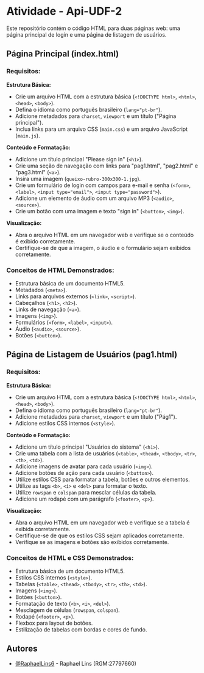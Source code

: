 # Atividade - Api-UDF-2
Este repositório contém o código HTML para duas páginas web: uma página principal de login e uma página de listagem de usuários.

## Página Principal (index.html)

### Requisitos:

**Estrutura Básica:**

* Crie um arquivo HTML com a estrutura básica (`<!DOCTYPE html>`, `<html>`, `<head>`, `<body>`).
* Defina o idioma como português brasileiro (`lang="pt-br"`).
* Adicione metadados para `charset`, `viewport` e um título ("Página principal").
* Inclua links para um arquivo CSS (`main.css`) e um arquivo JavaScript (`main.js`).

**Conteúdo e Formatação:**

* Adicione um título principal "Please sign in" (`<h1>`).
* Crie uma seção de navegação com links para "pag1.html", "pag2.html" e "pag3.html" (`<a>`).
* Insira uma imagem (`queixo-rubro-300x300-1.jpg`).
* Crie um formulário de login com campos para e-mail e senha (`<form>`, `<label>`, `<input type="email">`, `<input type="password">`).
* Adicione um elemento de áudio com um arquivo MP3 (`<audio>`, `<source>`).
* Crie um botão com uma imagem e texto "sign in" (`<button>`, `<img>`).

**Visualização:**

* Abra o arquivo HTML em um navegador web e verifique se o conteúdo é exibido corretamente.
* Certifique-se de que a imagem, o áudio e o formulário sejam exibidos corretamente.

### Conceitos de HTML Demonstrados:

* Estrutura básica de um documento HTML5.
* Metadados (`<meta>`).
* Links para arquivos externos (`<link>`, `<script>`).
* Cabeçalhos (`<h1>`, `<h2>`).
* Links de navegação (`<a>`).
* Imagens (`<img>`).
* Formulários (`<form>`, `<label>`, `<input>`).
* Áudio (`<audio>`, `<source>`).
* Botões (`<button>`).

## Página de Listagem de Usuários (pag1.html)

### Requisitos:

**Estrutura Básica:**

* Crie um arquivo HTML com a estrutura básica (`<!DOCTYPE html>`, `<html>`, `<head>`, `<body>`).
* Defina o idioma como português brasileiro (`lang="pt-br"`).
* Adicione metadados para `charset`, `viewport` e um título ("Pág1").
* Adicione estilos CSS internos (`<style>`).

**Conteúdo e Formatação:**

* Adicione um título principal "Usuários do sistema" (`<h1>`).
* Crie uma tabela com a lista de usuários (`<table>`, `<thead>`, `<tbody>`, `<tr>`, `<th>`, `<td>`).
* Adicione imagens de avatar para cada usuário (`<img>`).
* Adicione botões de ação para cada usuário (`<button>`).
* Utilize estilos CSS para formatar a tabela, botões e outros elementos.
* Utilize as tags `<b>`, `<i>` e `<del>` para formatar o texto.
* Utilize `rowspan` e `colspan` para mesclar células da tabela.
* Adicione um rodapé com um parágrafo (`<footer>`, `<p>`).

**Visualização:**

* Abra o arquivo HTML em um navegador web e verifique se a tabela é exibida corretamente.
* Certifique-se de que os estilos CSS sejam aplicados corretamente.
* Verifique se as imagens e botões são exibidos corretamente.

### Conceitos de HTML e CSS Demonstrados:

* Estrutura básica de um documento HTML5.
* Estilos CSS internos (`<style>`).
* Tabelas (`<table>`, `<thead>`, `<tbody>`, `<tr>`, `<th>`, `<td>`).
* Imagens (`<img>`).
* Botões (`<button>`).
* Formatação de texto (`<b>`, `<i>`, `<del>`).
* Mesclagem de células (`rowspan`, `colspan`).
* Rodapé (`<footer>`, `<p>`).
* Flexbox para layout de botões.
* Estilização de tabelas com bordas e cores de fundo.

## Autores

-   [@RaphaelLins6](https://www.github.com/RaphaelLins6) - Raphael Lins (RGM:27797660)

